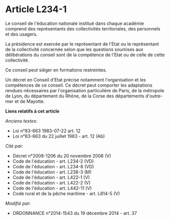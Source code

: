 # Article L234-1

Le conseil de l'éducation nationale institué dans chaque académie comprend des représentants des collectivités territoriales,
des personnels et des usagers. 

La présidence est exercée par le représentant de l'Etat ou le représentant de la collectivité concernée selon que les
questions soumises aux délibérations du conseil sont de la compétence de l'Etat ou de celle de cette collectivité. 

Ce conseil peut siéger en formations restreintes. 

Un décret en Conseil d'Etat précise notamment l'organisation et les compétences de ce conseil. Ce décret peut comporter les
adaptations rendues nécessaires par l'organisation particulière de Paris, de la métropole de Lyon, du département du Rhône,
de la Corse des départements d'outre-mer et de Mayotte.

**Liens relatifs à cet article**

_Anciens textes_:

  - Loi n°83-663 1983-07-22 art. 12
  - Loi n°83-663 du 22 juillet 1983 - art. 12 (Ab)

_Cité par_:

  - Décret n°2008-1206 du 20 novembre 2008 (V)
  - Code de l'éducation - art. L234-2 (VD)
  - Code de l'éducation - art. L234-8 (VD)
  - Code de l'éducation - art. L238-3 (M)
  - Code de l'éducation - art. L422-1 (V)
  - Code de l'éducation - art. L422-2 (V)
  - Code de l'éducation - art. L442-11 (V)
  - Code rural et de la pêche maritime - art. L814-5 (V)

_Modifié par_:

  - ORDONNANCE n°2014-1543 du 19 décembre 2014 - art. 37
